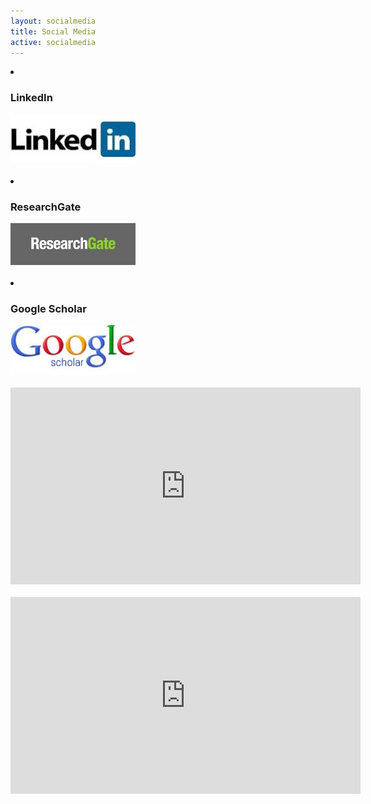 ```yaml
---
layout: socialmedia
title: Social Media
active: socialmedia
---
```


<li><h3>LinkedIn</h3></li>

<div class="floatright">
<a href="https://www.linkedin.com/in/przemek-dera-5a243958" target="_blank"><img src="images/LinkedIn.jpg" width="200"></a>
</div>

<div class="clear"> </div>
<br />

<li><h3>ResearchGate</h3></li>

<div class="floatright">
<a href="https://www.researchgate.net/profile/Przemyslaw_Dera?ev=prf_highl" target="_blank"><img src="images/ResearchGate.jpg" width="200"></a>
</div>

<div class="clear"> </div>
<br />

<li><h3>Google Scholar</h3></li>

<div class="floatright">
<a href="http://scholar.google.com/citations?hl=en&user=ahzkJqcAAAAJ" target="_blank"><img src="images/GoogleScholar.jpg" width="200"></a>
</div>

<div class="clear"> </div>
<br />

<iframe width="560" height="315" src="https://www.youtube.com/watch?v=GtXwPu-r3DE" float="center" frameborder="0" allowfullscreen></iframe>


<div class="clear"> </div>
<br />

<iframe width="560" height="315" src="https://www.youtube.com/embed/tM0sErJ6rKg" float="center" frameborder="0" allowfullscreen></iframe>

